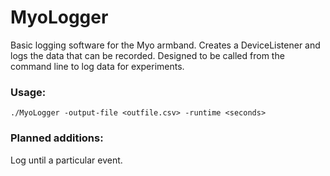 # MyoLogger

Basic logging software for the Myo armband. Creates a DeviceListener and logs the data that can be recorded. Designed to be called from the command line to log data for experiments. 

### Usage:

    ./MyoLogger -output-file <outfile.csv> -runtime <seconds>


### Planned additions:

Log until a particular event.
